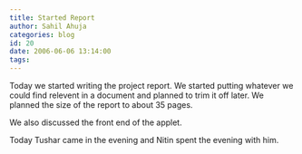 ```yaml
---
title: Started Report
author: Sahil Ahuja
categories: blog
id: 20
date: 2006-06-06 13:14:00
tags:
---
```


Today we started writing the project report. We started putting whatever we could find relevent in a document and planned to trim it off later. We planned the size of the report to about 35 pages.

We also discussed the front end of the applet.

Today Tushar came in the evening and Nitin spent the evening with him.